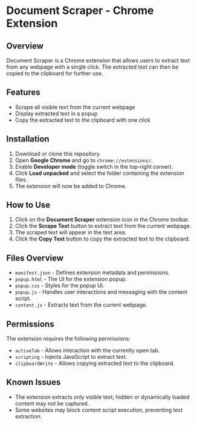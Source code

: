 # Document Scraper - Chrome Extension

## Overview

Document Scraper is a Chrome extension that allows users to extract text from any webpage with a single click. The extracted text can then be copied to the clipboard for further use.

## Features

- Scrape all visible text from the current webpage
- Display extracted text in a popup
- Copy the extracted text to the clipboard with one click

## Installation

1. Download or clone this repository.
2. Open **Google Chrome** and go to `chrome://extensions/`.
3. Enable **Developer mode** (toggle switch in the top-right corner).
4. Click **Load unpacked** and select the folder containing the extension files.
5. The extension will now be added to Chrome.

## How to Use

1. Click on the **Document Scraper** extension icon in the Chrome toolbar.
2. Click the **Scrape Text** button to extract text from the current webpage.
3. The scraped text will appear in the text area.
4. Click the **Copy Text** button to copy the extracted text to the clipboard.

## Files Overview

- `manifest.json` - Defines extension metadata and permissions.
- `popup.html` - The UI for the extension popup.
- `popup.css` - Styles for the popup UI.
- `popup.js` - Handles user interactions and messaging with the content script.
- `content.js` - Extracts text from the current webpage.

## Permissions

The extension requires the following permissions:

- `activeTab` - Allows interaction with the currently open tab.
- `scripting` - Injects JavaScript to extract text.
- `clipboardWrite` - Allows copying extracted text to the clipboard.

## Known Issues

- The extension extracts only visible text; hidden or dynamically loaded content may not be captured.
- Some websites may block content script execution, preventing text extraction.
